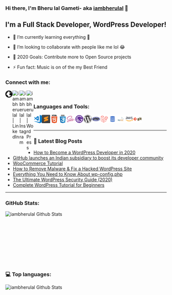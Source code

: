 
### Hi there, I'm Bheru lal Gameti- aka [iambherulal][website] 👋

  

## I'm a Full Stack Developer, WordPress Developer!

- 🌱 I’m currently learning everything 🤣

- 👯 I’m looking to collaborate with people like me lol 😂 
- 🥅 2020 Goals: Contribute more to Open Source projects
- ⚡ Fun fact: Music is on of the my Best Friend

  

### Connect with me:
[<img align="left" alt="iambherulal" width="22px" src="https://raw.githubusercontent.com/iconic/open-iconic/master/svg/globe.svg" />][website]

[<img align="left" alt="iambherulal | LinkedIn" width="22px" src="https://cdn.jsdelivr.net/npm/simple-icons@v3/icons/linkedin.svg" />][linkedin]

[<img align="left" alt="iambherulal | Instagram" width="22px" src="https://cdn.jsdelivr.net/npm/simple-icons@v3/icons/instagram.svg" />][instagram]

[<img align="left" alt="iambherulal | WordPress" width="22px" src="https://cdn.jsdelivr.net/npm/simple-icons@v3/icons/wordpress.svg" />][wordpress]

  
  <br />

  
### Languages and Tools:

  <img align="left" alt="Visual Studio Code" width="26px" src="https://raw.githubusercontent.com/github/explore/80688e429a7d4ef2fca1e82350fe8e3517d3494d/topics/visual-studio-code/visual-studio-code.png" />
<img align="left" alt="Sublime" width="26px" src="https://raw.githubusercontent.com/github/explore/80688e429a7d4ef2fca1e82350fe8e3517d3494d/topics/sublime-text/sublime-text.png" />
  
<img align="left" alt="HTML5" width="26px" src="https://raw.githubusercontent.com/github/explore/80688e429a7d4ef2fca1e82350fe8e3517d3494d/topics/html/html.png" />

<img align="left" alt="CSS3" width="26px" src="https://raw.githubusercontent.com/github/explore/80688e429a7d4ef2fca1e82350fe8e3517d3494d/topics/css/css.png" />

<img align="left" alt="Sass" width="26px" src="https://raw.githubusercontent.com/github/explore/80688e429a7d4ef2fca1e82350fe8e3517d3494d/topics/sass/sass.png" />

<img align="left" alt="Gatsby" width="26px" src="https://raw.githubusercontent.com/github/explore/e94815998e4e0713912fed477a1f346ec04c3da2/topics/gatsby/gatsby.png" />

<img align="left" alt="wordpress" width="26px" src="https://raw.githubusercontent.com/github/explore/80688e429a7d4ef2fca1e82350fe8e3517d3494d/topics/wordpress/wordpress.png" />

<img align="left" alt="PHP" width="26px" src="https://raw.githubusercontent.com/github/explore/ccc16358ac4530c6a69b1b80c7223cd2744dea83/topics/php/php.png" />

<img align="left" alt="Laravel" width="26px" src="https://raw.githubusercontent.com/github/explore/56a826d05cf762b2b50ecbe7d492a839b04f3fbf/topics/laravel/laravel.png" />

<img align="left" alt="SQL" width="26px" src="https://raw.githubusercontent.com/github/explore/80688e429a7d4ef2fca1e82350fe8e3517d3494d/topics/sql/sql.png" />

<img align="left" alt="MySQL" width="26px" src="https://raw.githubusercontent.com/github/explore/80688e429a7d4ef2fca1e82350fe8e3517d3494d/topics/mysql/mysql.png" />

<img align="left" alt="MongoDB" width="26px" src="https://raw.githubusercontent.com/github/explore/fbceb94436312b6dacde68d122a5b9c7d11f9524/topics/aws/aws.png" />

<img align="left" alt="Git" width="26px" src="https://raw.githubusercontent.com/github/explore/80688e429a7d4ef2fca1e82350fe8e3517d3494d/topics/git/git.png" />
<br />

<br />

---

### 📕 Latest Blog Posts

<!-- BLOG-POST-LIST:START -->
- [How to Become a WordPress Developer in 2020](https://thewindowszone.com/how-to-become-wordpress-developer/)
-   [GitHub launches an Indian subsidiary to boost its developer community](https://thewindowszone.com/announcing-github-india/)
-  [WooCommerce Tutorial](https://thewindowszone.com/woocommerce-tutorial/)
-  [How to Remove Malware & Fix a Hacked WordPress Site](https://thewindowszone.com/how-to-find-a-backdoor-in-a-hacked-wordpress-site-and-fix-it/)
-  [Everything You Need to Know About wp-config.php](https://thewindowszone.com/wp-config-php/)
- [The Ultimate WordPress Security Guide (2020)](https://thewindowszone.com/how-to-secure-wordpress/)
- [Complete WordPress Tutorial for Beginners](https://thewindowszone.com/wordpress-tutorial/)

<!-- BLOG-POST-LIST:END -->

---
### GitHub Stats:
<img  align="left"  alt="iambherulal Github Stats"  src="https://github-readme-stats.vercel.app/api?username=iambherulal&show_icons=true&hide_border=true&count_private=true&theme=radical" />

<br><br><br /><br /><br /><br>
---
  ### 💻 Top languages:
  <img  align="left"  alt="iambherulal Github Stats"  src="https://github-readme-stats.vercel.app/api/top-langs/?username=iambherulal&theme=radical" />
<br><br><br /><br />

[website]: https://iambherulal.github.io
[instagram]: https://www.instagram.com/iambherulal/
[linkedin]: https://www.linkedin.com/in/iambherulal/
[wordpress]: https://profiles.wordpress.org/iambherulal

